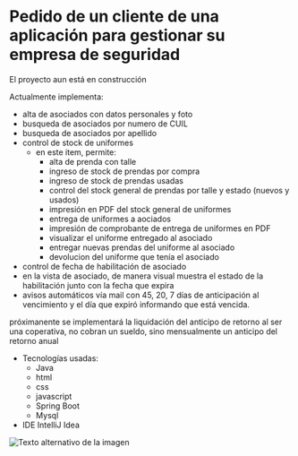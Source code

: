 # Pedido de un cliente de una aplicación para gestionar su empresa de seguridad

El proyecto aun está en construcción

Actualmente implementa:
- alta de asociados con datos personales y foto
- busqueda de asociados por numero de CUIL
- busqueda de asociados por apellido
- control de stock de uniformes
    - en este item, permite:
        - alta de prenda con talle
        - ingreso de stock de prendas por compra
        - ingreso de stock de prendas usadas
        - control del stock general de prendas por talle y estado (nuevos y usados)
        - impresión en PDF del stock general de uniformes
        - entrega de uniformes a aociados
        - impresión de comprobante de entrega de uniformes en PDF
        - visualizar el uniforme entregado al asociado
        - entregar nuevas prendas del uniforme al asociado
        - devolucion del uniforme que tenía el asociado
- control de fecha de habilitación de asociado
- en la vista de asociado, de manera visual muestra el estado de la habilitación junto con la fecha que expira
- avisos automáticos vía mail con 45, 20, 7 días de anticipación al vencimiento y el día que expiró informando que está vencida.
  

próximanente se implementará la liquidación del anticipo de retorno
al ser una coperativa, no cobran un sueldo, sino mensualmente un anticipo del retorno anual

- Tecnologías usadas:
    - Java
    - html
    - css
    - javascript
    - Spring Boot
    - Mysql
- IDE IntelliJ Idea

![Texto alternativo de la imagen]([https://ruta-de-la-imagen.com/imagen.jpg](https://drive.google.com/file/d/1bgMHINAaaDFko2OpK669iJgaqgp_tbp4/view?usp=drive_link))
   
        
